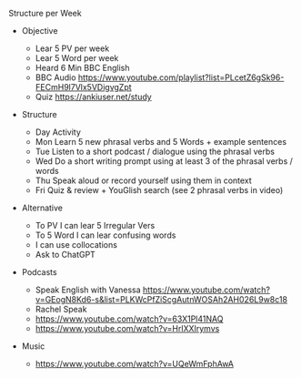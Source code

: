 Structure per Week

- Objective
    - Lear 5 PV per week
    - Lear 5 Word per week
    - Heard 6 Min BBC English
    - BBC Audio https://www.youtube.com/playlist?list=PLcetZ6gSk96-FECmH9l7Vlx5VDigvgZpt
    - Quiz https://ankiuser.net/study


- Structure
    - Day	    Activity
    - Mon	    Learn 5 new phrasal verbs and 5 Words + example sentences
    - Tue	    Listen to a short podcast / dialogue using the phrasal verbs
    - Wed	    Do a short writing prompt using at least 3 of the phrasal verbs / words
    - Thu	    Speak aloud or record yourself using them in context
    - Fri	    Quiz & review + YouGlish search (see 2 phrasal verbs in video)


- Alternative
  - To PV I can lear 5 Irregular Vers
  - To 5 Word I can lear confusing words
  - I can use collocations
  - Ask to ChatGPT

- Podcasts
  - Speak English with Vanessa
    https://www.youtube.com/watch?v=GEogN8Kd6-s&list=PLKWcPfZiScgAutnWOSAh2AH026L9w8c18
  - Rachel Speak
  - https://www.youtube.com/watch?v=63X1Pl41NAQ
  - https://www.youtube.com/watch?v=HrlXXIrymvs

- Music
  - https://www.youtube.com/watch?v=UQeWmFphAwA
